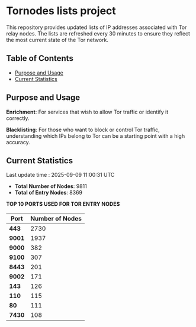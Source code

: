 # Tornodes lists project

This repository provides updated lists of IP addresses associated with Tor relay nodes. The lists are refreshed every 30 minutes to ensure they reflect the most current state of the Tor network.

## Table of Contents

- [Purpose and Usage](#purpose-and-usage)
- [Current Statistics](#current-statistics)


## Purpose and Usage

**Enrichment**: For services that wish to allow Tor traffic or identify it correctly.

**Blacklisting**: For those who want to block or control Tor traffic, understanding which IPs belong to Tor can be a starting point with a high accuracy.

## Current Statistics

Last update time : 2025-09-09 11:00:31 UTC

- **Total Number of Nodes**: 9811
- **Total of Entry Nodes**: 8369

**TOP 10 PORTS USED FOR TOR ENTRY NODES**

| **Port** | **Number of Nodes** |
|------|-----------------|
| **443**   | 2730  |
| **9001**   | 1937  |
| **9000**   | 382  |
| **9100**   | 307  |
| **8443**   | 201  |
| **9002**   | 171  |
| **143**   | 126  |
| **110**   | 115  |
| **80**   | 111  |
| **7430**   | 108  |


